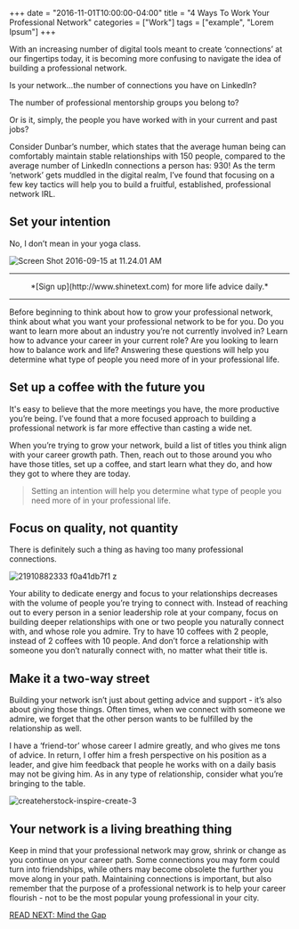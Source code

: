 +++
  date = "2016-11-01T10:00:00-04:00"
  title = "4 Ways To Work Your Professional Network"
  categories = ["Work"]
  tags = ["example", "Lorem Ipsum"]
+++



<span class="dropcap">W</span>ith an increasing number of digital tools meant to create ‘connections’ at our fingertips today, it is becoming more confusing to navigate the idea of building a professional network. 

Is your network...the number of connections you have on LinkedIn? 

The number of professional mentorship groups you belong to? 

Or is it, simply, the people you have worked with in your current and past jobs? 

Consider Dunbar’s number, which states that the average human being can comfortably maintain stable relationships with 150 people, compared to the average number of LinkedIn connections a person has: 930! As the term ‘network’ gets muddled in the digital realm, I’ve found that focusing on a few key tactics will help you to build a fruitful, established, professional network IRL. 

## Set your intention
No, I don’t mean in your yoga class. 

![Screen Shot 2016-09-15 at 11.24.01 AM](//images.contentful.com/awpxl2koull4/1KQ4W3MqfegcASIYc2WQuQ/96c2b9d6a0d880c8a614405da216a6c1/Screen_Shot_2016-09-15_at_11.24.01_AM.png)

---

<center>*[Sign up](http://www.shinetext.com) for more life advice daily.* </center>

---

Before beginning to think about how to grow your professional network, think about what you want your professional network to be for you. Do you want to learn more about an industry you’re not currently involved in? Learn how to advance your career in your current role? Are you looking to learn how to balance work and life? Answering these questions will help you determine what type of people you need more of in your professional life. 

## Set up a coffee with the future you
It's easy to believe that the more meetings you have, the more productive you’re being. I’ve found that a more focused approach to building a professional network is far more effective than casting a wide net. 

When you’re trying to grow your network, build a list of titles you think align with your career growth path. Then, reach out to those around you who have those titles, set up a coffee, and start learn what they do, and how they got to where they are today. 

> Setting an intention will help you determine what type of people you need more of in your professional life. 

## Focus on quality, not quantity
There is definitely such a thing as having too many professional connections. 

![21910882333 f0a41db7f1 z](//images.contentful.com/awpxl2koull4/1Cw9Hc4yOAck4A62CCCoC8/2d7fdfaf64704c06bd8e94db13ac9ade/21910882333_f0a41db7f1_z.jpg)

Your ability to dedicate energy and focus to your relationships decreases with the volume of people you’re trying to connect with. Instead of reaching out to every person in a senior leadership role at your company, focus on building deeper relationships with one or two people you naturally connect with, and whose role you admire. Try to have 10 coffees with 2 people, instead of 2 coffees with 10 people. And don’t force a relationship with someone you don’t naturally connect with, no matter what their title is.

## Make it a two-way street
Building your network isn’t just about getting advice and support - it’s also about giving those things. Often times, when we connect with someone we admire, we forget that the other person wants to be fulfilled by the relationship as well. 

I have a ‘friend-tor’ whose career I admire greatly, and who gives me tons of advice. In return, I offer him a fresh perspective on his position as a leader, and give him feedback that people he works with on a daily basis may not be giving him. As in any type of relationship, consider what you’re bringing to the table. 


![createherstock-inspire-create-3](//images.contentful.com/awpxl2koull4/BlvlZn3YZiQ6i2y8QWuEg/65ca124e33267db371ca5feda2f5a140/createherstock-inspire-create-3.jpg)


## Your network is a living breathing thing
Keep in mind that your professional network may grow, shrink or change as you continue on your career path. Some connections you may form could turn into friendships, while others may become obsolete the further you move along in your path. Maintaining connections is important, but also remember that the purpose of a professional network is to help your career flourish - not to be the most popular young professional in your city. 

[READ NEXT: Mind the Gap
](http://advice.shinetext.com/articles/mind-the-gap/)

<div class="pubexchange_module" id="pubexchange_below_content" data-pubexchange-module-id="2323"></div>

<script>(function(w, d, s, id) {
  w.PUBX=w.PUBX || {pub: "shine_text", discover: false, lazy: true};
  var js, pjs = d.getElementsByTagName(s)[0];
  if (d.getElementById(id)) return;
  js = d.createElement(s); js.id = id; js.async = true;
  js.src = "//main.pubexchange.com/loader.min.js";
  pjs.parentNode.insertBefore(js, pjs);
}(window, document, "script", "pubexchange-jssdk"));</script>

